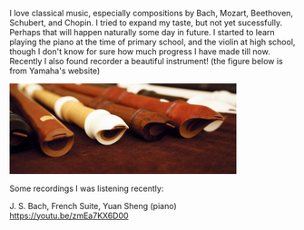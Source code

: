 I love classical music, especially compositions by Bach, Mozart, Beethoven, Schubert, and Chopin. I tried to expand my taste, but not yet sucessfully. Perhaps that will happen naturally some day in future. I started to learn playing the piano at the time of primary school, and the violin at high school, though I don't know for sure how much progress I have made till now. Recently I also found recorder a beautiful instrument! (the figure below is from Yamaha's website)


<img src="https://github.com/SihaoCheng/SihaoCheng.github.io/blob/master/yamaha_recorders.jpg?raw=true" width="400" />


Some recordings I was listening recently:

J. S. Bach, French Suite, Yuan Sheng (piano)
https://youtu.be/zmEa7KX6D00
